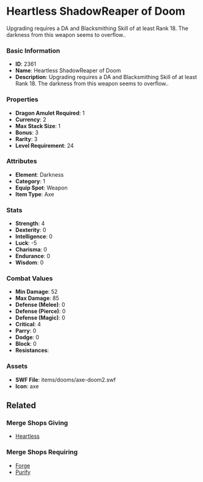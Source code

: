 # Heartless ShadowReaper of Doom

Upgrading requires a DA and Blacksmithing Skill of at least Rank 18. The darkness from this weapon seems to overflow..

### Basic Information

- **ID**: 2361
- **Name**: Heartless ShadowReaper of Doom
- **Description**: Upgrading requires a DA and Blacksmithing Skill of at least Rank 18. The darkness from this weapon seems to overflow..

### Properties

- **Dragon Amulet Required**: 1
- **Currency**: 2
- **Max Stack Size**: 1
- **Bonus**: 3
- **Rarity**: 3
- **Level Requirement**: 24

### Attributes

- **Element**: Darkness
- **Category**: 1
- **Equip Spot**: Weapon
- **Item Type**: Axe

### Stats

- **Strength**: 4
- **Dexterity**: 0
- **Intelligence**: 0
- **Luck**: -5
- **Charisma**: 0
- **Endurance**: 0
- **Wisdom**: 0

### Combat Values

- **Min Damage**: 52
- **Max Damage**: 85
- **Defense (Melee)**: 0
- **Defense (Pierce)**: 0
- **Defense (Magic)**: 0
- **Critical**: 4
- **Parry**: 0
- **Dodge**: 0
- **Block**: 0
- **Resistances**: 

### Assets

- **SWF File**: items/dooms/axe-doom2.swf
- **Icon**: axe

## Related

### Merge Shops Giving

- [Heartless](../merge-shops/55-heartless.md)

### Merge Shops Requiring

- [Forge](../merge-shops/32-forge.md)
- [Purify](../merge-shops/39-purify.md)


